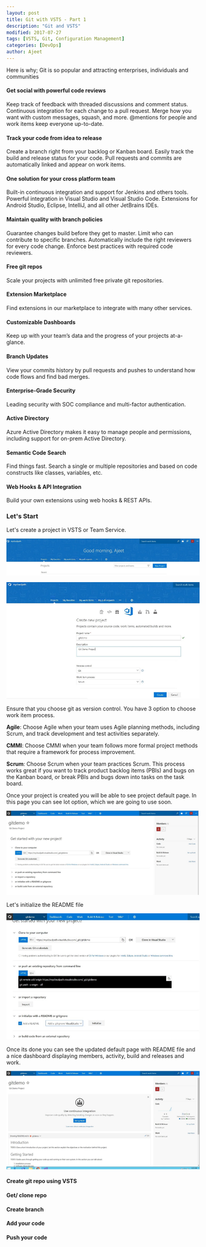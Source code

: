 ```yaml
---
layout: post
title: Git with VSTS - Part 1
description: "Git and VSTS"
modified: 2017-07-27
tags: [VSTS, Git, Configuration Management]
categories: [DevOps]
author: Ajeet
---
```

Here is why; Git is so popular and attracting enterprises, individuals and communities

#### Get social with powerful code reviews
Keep track of feedback with threaded discussions and comment status. Continuous integration for each change to a pull request. Merge how you want with custom messages, squash, and more. @mentions for people and work items keep everyone up-to-date.
#### Track your code from idea to release
Create a branch right from your backlog or Kanban board. Easily track the build and release status for your code. Pull requests and commits are automatically linked and appear on work items.
#### One solution for your cross platform team
Built-in continuous integration and support for Jenkins and others tools. Powerful integration in Visual Studio and Visual Studio Code. Extensions for Android Studio, Eclipse, IntelliJ, and all other JetBrains IDEs.
#### Maintain quality with branch policies
Guarantee changes build before they get to master. Limit who can contribute to specific branches. Automatically include the right reviewers for every code change. Enforce best practices with required code reviewers.
#### Free git repos
Scale your projects with unlimited free private git repositories.
#### Extension Marketplace
Find extensions in our marketplace to integrate with many other services.
#### Customizable Dashboards
Keep up with your team’s data and the progress of your projects at-a-glance.
#### Branch Updates
View your commits history by pull requests and pushes to understand how code flows and find bad merges.
#### Enterprise-Grade Security
Leading security with SOC compliance and multi-factor authentication.
#### Active Directory
Azure Active Directory makes it easy to manage people and permissions, including support for on-prem Active Directory.
#### Semantic Code Search
Find things fast. Search a single or multiple repositories and based on code constructs like classes, variables, etc.
#### Web Hooks & API Integration
Build your own extensions using web hooks & REST APIs.

### Let's Start
Let's create a project in VSTS or Team Service.

![Go to Team Services](/images/posts/gitwithvsts/gitwithvsts1.JPG)

![Create new project](/images/posts/gitwithvsts/gitwithvsts_createprj.JPG)

Ensure that you choose git as version control. You have 3 option to choose work item process.

**Agile**:  Choose Agile when your team uses Agile planning methods, including Scrum, and track development and test activities separately.

**CMMI**: Choose CMMI when your team follows more formal project methods that require a framework for process improvement.

**Scrum**: Choose Scrum when your team practices Scrum. This process works great if you want to track product backlog items (PBIs) and bugs on the Kanban board, or break PBIs and bugs down into tasks on the task board. 

Once your project is created you will be able to see project default page. In this page you can  see lot option, which we are going to use soon.

![Default page](/images/posts/gitwithvsts/defaultpage.JPG)

Let's initialize the README file

![README File](/images/posts/gitwithvsts/defaultpage2.JPG)

Once its done you can see the updated default page with README file and a nice dashboard displaying  members,  activity, build and releases and work.

![Create new project](/images/posts/gitwithvsts/dashboard.JPG)



#### Create git repo using VSTS

#### Get/ clone repo

#### Create branch

#### Add your code

#### Push your code
